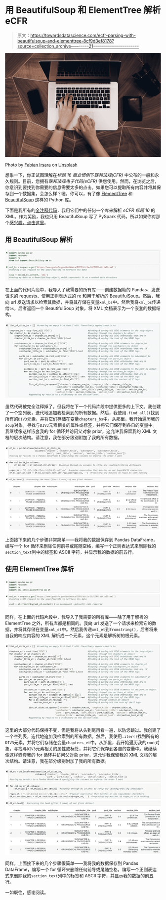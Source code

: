 # 用 BeautifulSoup 和 ElementTree 解析 eCFR

> 原文：<https://towardsdatascience.com/ecfr-parsing-with-beautifulsoup-and-elementtree-8cf9d3ef8178?source=collection_archive---------21----------------------->

![](img/614583fcd0d09fb24ff2240c9403aa47.png)

Photo by [Fabian Irsara](https://unsplash.com/@firsara?utm_source=medium&utm_medium=referral) on [Unsplash](https://unsplash.com?utm_source=medium&utm_medium=referral)

想象一下，你正试图理解在*标题 16 商业惯例*下*联邦法规(CFR)* 中公布的一般和永久规则。目前，您拥有*联邦法规电子代码(eCFR)* 供您使用。然而，在浏览之后，你意识到要找到你需要的信息需要太多的点击。如果您可以提取所有内容并将其保存到一个数据集，会怎么样？嗯，你可以，有了像 [ElementTree](https://docs.python.org/2/library/xml.etree.elementtree.html) 和 [BeautifulSoup](https://www.crummy.com/software/BeautifulSoup/bs4/doc/) 这样的 Python 库。

下面是我所有的[全注释代码](https://github.com/traintestbritt/ecfr_xml_parsing/blob/master/ecfr_parsing_notebook_with_beautiful_soup.ipynb)，我用它们中的任何一个库来解析 *eCFR 标题 16* 的 XML。作为奖励，我也只用 BeautifulSoup 写了 PySpark 代码，所以如果你对那个[感兴趣，点击这里](https://github.com/traintestbritt/ecfr_xml_parsing/blob/master/ecfr_parser_pyspark_.ipynb)。

## 用 BeautifulSoup 解析

![](img/8f9caf0af9621abe45a34186154ec024.png)

在上面的代码片段中，我导入了我需要的所有库——创建数据帧的 Pandas、发送请求的 requests、使用正则表达式的 re 和用于解析的 BeautifulSoup。然后，我向 url 发送请求以检索其数据，并将其存储在变量`xml_bs`中。然后我将`xml_bs`传递给`bs`，后者返回一个 BeautifulSoup 对象，将 XML 文档表示为一个嵌套的数据结构。

![](img/df2109bbee4fe636d331e1e4b6454888.png)

虽然代码被完全注释掉了，但我将在下一个代码片段中提供更多的上下文。我创建了一个空列表，迭代地追加我检索到的所有数据。然后，我使用`.find_all()`找到所有的`DIV3`元素，并将它们存储在变量`chapters_bs`中。从那里，我开始遍历我的`soup`对象，寻找与`DIV3`元素相关的属性或标签，并将它们保存到各自的变量中。我继续像这样嵌套我的 for 循环并访问父对象 prior，这允许我保留我的 XML 文档的层次结构。请注意，我在部分级别附加了我的所有数据。

![](img/b2610032fa422c717db8171473dcbff7.png)

上面接下来的几个步骤非常简单——我将我的数据保存到 Pandas DataFrame，编写一个 for 循环来删除任何前导或尾随空格，编写一个正则表达式来删除我的`section_text`列中的标签和 ASCII 字符，并显示我的数据的前五行。

## 使用 ElementTree 解析

![](img/e5e2901252ad230da182693d05542bf9.png)

同样，在上面的代码片段中，我导入了我需要的所有库——除了用于解析的 ElementTree 之外，所有库都是相同的。我向 url 发送了一个请求来检索它的数据，并将其存储在变量`xml_et`中。然后我传递`xml_et`到`fromstring()`，后者将来自我的响应内容的 XML 解析成一个元素，这个元素是解析树的根元素。

![](img/a466d3b3e92e57757f6b4adbc4406e5f.png)

这里的大部分代码保持不变，但是我将从头到尾再看一遍，以防您跳过。我创建了一个空列表，迭代地追加我检索到的所有数据。然后，我使用`.iter()`找到所有的`DIV3`元素，并将它们存储在变量`chapters_et`中。从那里，我开始遍历我的`root`对象，寻找与`DIV3`元素相关的属性或标签，并将它们保存到各自的变量中。我继续像这样嵌套我的 for 循环并访问父对象 prior，这允许我保留我的 XML 文档的层次结构。请注意，我在部分级别附加了我的所有数据。

![](img/6173334aac939614d0a2bc145b50b147.png)

同样，上面接下来的几个步骤很简单——我将我的数据保存到 Pandas DataFrame，编写一个 for 循环来删除任何前导或尾随空格，编写一个正则表达式来删除我的`section_text`列中的标签和 ASCII 字符，并显示我的数据的前五行。

一如既往，感谢阅读。